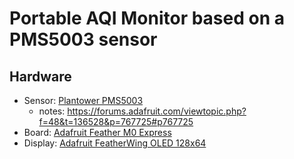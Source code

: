 # Portable AQI Monitor based on a PMS5003 sensor

## Hardware

- Sensor: [Plantower PMS5003](https://www.aqmd.gov/docs/default-source/aq-spec/resources-page/plantower-pms5003-manual_v2-3.pdf)
  - notes: https://forums.adafruit.com/viewtopic.php?f=48&t=136528&p=767725#p767725
- Board: [Adafruit Feather M0 Express](https://learn.adafruit.com/adafruit-feather-m0-express-designed-for-circuit-python-circuitpython/)
- Display: [Adafruit FeatherWing OLED 128x64](https://learn.adafruit.com/adafruit-128x64-oled-featherwing)


